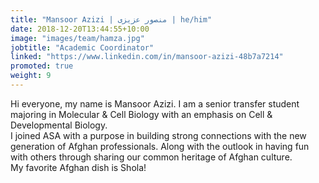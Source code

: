 ```yaml
---
title: "Mansoor Azizi | منصور عزیزی | he/him"
date: 2018-12-20T13:44:55+10:00
image: "images/team/hamza.jpg"
jobtitle: "Academic Coordinator"
linked: "https://www.linkedin.com/in/mansoor-azizi-48b7a7214"
promoted: true
weight: 9
---
```

Hi everyone, my name is Mansoor Azizi. I am a senior transfer student majoring in Molecular & Cell Biology with an emphasis on Cell & Developmental Biology.
</br>
 I joined ASA with a purpose in building strong connections with the new generation of Afghan professionals. Along with the outlook in having fun with others through sharing our common heritage of Afghan culture. 
</br>
My favorite Afghan dish is Shola!
